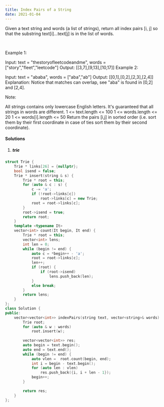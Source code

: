 ```yaml
---
title: Index Pairs of a String
date: 2021-01-04
---
```

Given a text string and words (a list of strings), return all index pairs [i, j] so that the substring text[i]...text[j] is in the list of words.

 

Example 1:

Input: text = "thestoryofleetcodeandme", words = ["story","fleet","leetcode"]
Output: [[3,7],[9,13],[10,17]]
Example 2:

Input: text = "ababa", words = ["aba","ab"]
Output: [[0,1],[0,2],[2,3],[2,4]]
Explanation: 
Notice that matches can overlap, see "aba" is found in [0,2] and [2,4].
 

Note:

All strings contains only lowercase English letters.
It's guaranteed that all strings in words are different.
1 <= text.length <= 100
1 <= words.length <= 20
1 <= words[i].length <= 50
Return the pairs [i,j] in sorted order (i.e. sort them by their first coordinate in case of ties sort them by their second coordinate).

#### Solutions

1. ##### trie

```cpp
struct Trie {
    Trie * links[26] = {nullptr};
    bool isend = false;
    Trie * insert(string & s) {
        Trie * root = this;
        for (auto & c : s) {
            c -= 'a';
            if (!root->links[c])
                root->links[c] = new Trie;
            root = root->links[c];
        }
        root->isend = true;
        return root;
    }
    template <typename It>
    vector<int> count(It begin, It end) {
        Trie * root = this;
        vector<int> lens;
        int len = 0;
        while (begin != end) {
            auto c = *begin++ - 'a';
            root = root->links[c];
            len++;
            if (root) {
                if (root->isend)
                    lens.push_back(len);
            }
            else break;
        }
        return lens;
    }
};
class Solution {
public:
    vector<vector<int>> indexPairs(string text, vector<string>& words) {
        Trie root;
        for (auto & w : words)
            root.insert(w);
        
        vector<vector<int>> res;
        auto begin = text.begin();
        auto end = text.end();
        while (begin != end) {
            auto vlen =  root.count(begin, end);
            int i = begin - text.begin();
            for (auto len : vlen)
                res.push_back({i, i + len - 1});
            begin++;
        }
        
        return res;
    }
};
```